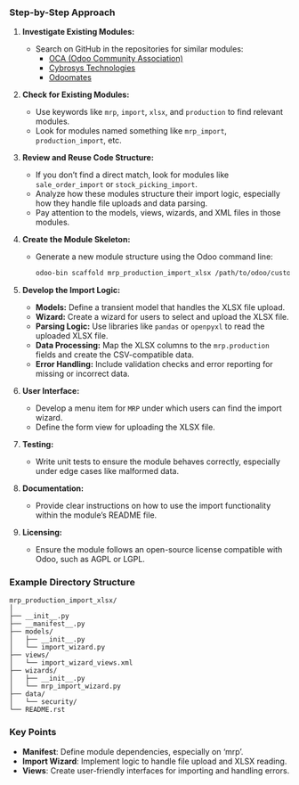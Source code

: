 ### Step-by-Step Approach

1. **Investigate Existing Modules:**
   - Search on GitHub in the repositories for similar modules:
     - [OCA (Odoo Community Association)](https://github.com/OCA)
     - [Cybrosys Technologies](https://github.com/Cybrosys)
     - [Odoomates](https://github.com/odoomates/odooapps)

2. **Check for Existing Modules:**
   - Use keywords like `mrp`, `import`, `xlsx`, and `production` to find relevant modules.
   - Look for modules named something like `mrp_import`, `production_import`, etc.

3. **Review and Reuse Code Structure:**
   - If you don’t find a direct match, look for modules like `sale_order_import` or `stock_picking_import`.
   - Analyze how these modules structure their import logic, especially how they handle file uploads and data parsing.
   - Pay attention to the models, views, wizards, and XML files in those modules.

4. **Create the Module Skeleton:**
   - Generate a new module structure using the Odoo command line:
     ```bash
     odoo-bin scaffold mrp_production_import_xlsx /path/to/odoo/custom/addons
     ```

5. **Develop the Import Logic:**
   - **Models:** Define a transient model that handles the XLSX file upload.
   - **Wizard:** Create a wizard for users to select and upload the XLSX file.
   - **Parsing Logic:** Use libraries like `pandas` or `openpyxl` to read the uploaded XLSX file.
   - **Data Processing:** Map the XLSX columns to the `mrp.production` fields and create the CSV-compatible data.
   - **Error Handling:** Include validation checks and error reporting for missing or incorrect data.

6. **User Interface:**
   - Develop a menu item for `MRP` under which users can find the import wizard.
   - Define the form view for uploading the XLSX file.

7. **Testing:**
   - Write unit tests to ensure the module behaves correctly, especially under edge cases like malformed data.

8. **Documentation:**
   - Provide clear instructions on how to use the import functionality within the module’s README file.

9. **Licensing:**
   - Ensure the module follows an open-source license compatible with Odoo, such as AGPL or LGPL.

### Example Directory Structure

```
mrp_production_import_xlsx/
│
├── __init__.py
├── __manifest__.py
├── models/
│   ├── __init__.py
│   └── import_wizard.py
├── views/
│   └── import_wizard_views.xml
├── wizards/
│   ├── __init__.py
│   └── mrp_import_wizard.py
├── data/
│   └── security/
└── README.rst
```

### Key Points

- **Manifest**: Define module dependencies, especially on ‘mrp’.
- **Import Wizard**: Implement logic to handle file upload and XLSX reading.
- **Views**: Create user-friendly interfaces for importing and handling errors.